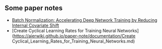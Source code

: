 ## Some paper notes
- [Batch Normalization: Accelerating Deep Network Training by Reducing Internal Covariate Shift](https://aierwiki.github.io/paper-note/documentation/Batch%20Normalization_Accelerating%20Deep%20Network%20Training%20by%20Reducing%20Internal%20Covariate%20Shift)
- [Create Cyclical Learning Rates for Training Neural Networks](https://aierwiki.github.io/paper-note/documentation/Create Cyclical_Learning_Rates_for_Training_Neural_Networks.md)
